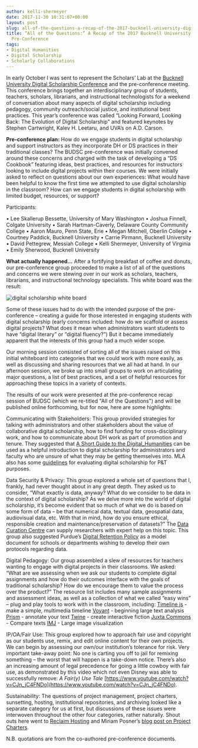 ```yaml
---
author: kelli-shermeyer
date: 2017-11-30 10:31:07+00:00
layout: post
slug: all-of-the-questions-a-recap-of-the-2017-bucknell-university-digital-scholarship-pre-conference
title: “All of the Questions:” A Recap of the 2017 Bucknell University Digital Scholarship
  Pre-Conference
tags:
- Digital Humanities
- Digital Scholarship
- Scholarly Collaborations
---
```


In early October I was sent to represent the Scholars’ Lab at the [Bucknell University Digital Scholarship Conference](http://budsc17.scholar.bucknell.edu/) and the pre-conference meeting. This conference brings together an interdisciplinary group of students, teachers, scholars, librarians, and instructional technologists for a weekend of conversation about many aspects of digital scholarship including pedagogy, community outreach/social justice, and institutional best practices. This year’s conference was called “Looking Forward, Looking Back: The Evolution of Digital Scholarship" and featured keynotes by Stephen Cartwright, Kalev H. Leetaru, and UVA’s on A.D. Carson.

**Pre-conference plan:**
How do we engage students in digital scholarship and support instructors as they incorporate DH or DS practices in their traditional classes? The BUDSC pre-conference was initially convened around these concerns and charged with the task of developing a “DS Cookbook” featuring ideas, best practices, and resources for instructors looking to include digital projects within their courses. We were initially asked to reflect on questions about our own experiences: What would have been helpful to know the first time we attempted to use digital scholarship in the classroom? How can we engage students in digital scholarship with limited budget, resources, or support?

Participants:

• Lee Skallerup Bessette, University of Mary Washington
• Joshua Finnell, Colgate University
• Sarah Hartman-Caverly, Delaware County Community College
• Aaron Mauro, Penn State, Erie
• Megan Mitchell, Oberlin College
• Courtney Paddick, Bucknell University
• Carrie Pirmann, Bucknell University
• David Pettegrew, Messiah College
• Kelli Shermeyer, University of Virginia
• Emily Sherwood, Bucknell University

**What actually happened…**
After a fortifying breakfast of coffee and donuts, our pre-conference group proceeded to make a list of all of the questions and concerns we were stewing over in our work as scholars, teachers, librarians, and instructional technology specialists. This white board was the result:

![digital scholarship white board](http://static.scholarslab.org/wp-content/uploads/2017/11/IMG_3495-768x1024.jpg)

Some of these issues had to do with the intended purpose of the pre-conference – creating a guide for those interested in engaging students with digital scholarship (early concerns included: how do we scaffold or assess digital projects? What does it mean when administrators want students to have “digital literary” or “digital fluency?”) But it became immediately apparent that the interests of this group had a much wider scope.

Our morning session consisted of sorting all of the issues raised on this initial whiteboard into categories that we could work with more easily, as well as discussing and sharing resources that we all had at hand. In our afternoon session, we broke up into small groups to work on articulating major questions, a list of best practices, and a set of helpful resources for approaching these topics in a variety of contexts.

The results of our work were presented at the pre-conference recap session of BUDSC (which we re-titled "All of the Questions") and will be published online forthcoming, but for now, here are some highlights:

Communicating with Stakeholders: This group provided strategies for talking with administrators and other stakeholders about the value of collaborative digital scholarship, how to find funding for cross-disciplinary work, and how to communicate about DH work as part of promotion and tenure. They suggested that [A Short Guide to the Digital_Humanities](http://sites.psu.edu/psudhlab/wp-content/uploads/sites/14420/2016/01/D_H_ShortGuide.pdf) can be used as a helpful introduction to digital scholarship for administrators and faculty who are unsure of what they may be getting themselves into. MLA also has some [guidelines](https://www.mla.org/About-Us/Governance/Committees/Committee-Listings/Professional-Issues/Committee-on-Information-Technology/Guidelines-for-Evaluating-Work-in-Digital-Humanities-and-Digital-Media) for evaluating digital scholarship for P&T purposes.

Data Security & Privacy: This group explored a whole set of questions that I, frankly, had never thought about in any great depth. They asked us to consider, “What exactly is data, anyway? What do we consider to be data in the context of digital scholarship? As we delve more into the world of digital scholarship, it’s become evident that so much of what we do is based on some form of data – be that numerical data, textual data, geospatial data, audiovisual data, etc. With that in mind, how do you ensure ethical, responsible creation and maintenance/preservation of datasets?” The [Data Curation Centre](http://www.dcc.ac.uk/) can supply researchers with expert help on this topic. This group also suggested Purdue’s [Digital Retention Policy](https://purr.purdue.edu/legal/digitalpreservation) as a model document for schools or departments wishing to develop their own protocols regarding data.

Digital Pedagogy: Our group assembled a slew of resources for teachers wanting to engage with digital projects in their classrooms. We asked: “What are we assessing when we ask our students to complete digital assignments and how do their outcomes interface with the goals of traditional scholarship? How do we encourage them to value the process over the product?” The resource list includes many sample assignments and assessment ideas, as well as a collection of what we called “easy wins” – plug and play tools to work with in the classroom, including:
[Timeline js](https://timeline.knightlab.com/) - make a simple, multimedia timeline
[Voyant](https://voyant-tools.org/) - beginning large text analysis
[Prism](http://prism.scholarslab.org/) - annotate your text
[Twine](https://twinery.org/) - create interactive fiction
[Juxta Commons](http://juxtacommons.org/) - Compare texts
[IMJ](http://www.zachwhalen.net/pg/imj/) - Large image visualization

IP/OA/Fair Use: This group explored how to approach fair use and copyright as our students use, remix, and edit online content for their own projects. We can begin by assessing our own/our institution’s tolerance for risk. Very important take-away point: No one is carting you off to jail for remixing something – the worst that will happen is a take-down notice. There’s also an increasing amount of legal precedence for going a little cowboy with fair use, as demonstrated by this video which not even Disney was able to successfully remove: _A Fair(y) Use Tale_ [https://www.youtube.com/watch?v=CJn_jC4FNDo](https://www.youtube.com/watch?v=CJn_jC4FNDo).

Sustainability: The questions of project management, project charters, sunsetting, hosting, institutional repositories, and archiving looked like a separate category for us at first, but discussions of these issues were interwoven throughout the other four categories, rather naturally. Shout outs here went to [Reclaim Hosting](https://reclaimhosting.com/) and Miriam Posner’s [blog post on Project Charters](http://miriamposner.com/classes/dh101f17/assignments/final-project/milestones/charter-guidelines/).





N.B. quotations are from the co-authored pre-conference documents.
